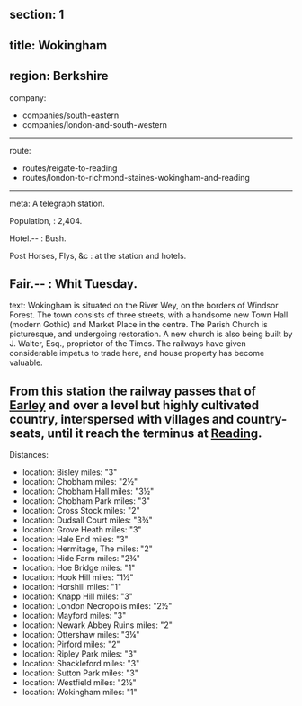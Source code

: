 section: 1
----
title: Wokingham
----
region: Berkshire
----
company:
- companies/south-eastern
- companies/london-and-south-western
----
route:
- routes/reigate-to-reading
- routes/london-to-richmond-staines-wokingham-and-reading
----
meta: A telegraph station.

Population,
: 2,404.

Hotel.--
: Bush.

Post Horses, Flys, &c
: at the station and hotels.

Fair.--
: Whit Tuesday.
----
text: Wokingham is situated on the River Wey, on the borders of Windsor Forest. The town consists of three streets, with a handsome new Town Hall (modern Gothic) and Market Place in the centre. The Parish Church is picturesque, and undergoing restoration. A new church is also being built by J. Walter, Esq., proprietor of the Times. The railways have given considerable impetus to trade here, and house property has become valuable.

From this station the railway passes that of [Earley](/stations/earley) and over a level but highly cultivated country, interspersed with villages and country-seats, until it reach the terminus at [Reading](/stations/reading).
----
Distances:

-
  location: Bisley
  miles: "3"
-
  location: Chobham
  miles: "2½"
-
  location: Chobham Hall
  miles: "3½"
-
  location: Chobham Park
  miles: "3"
-
  location: Cross Stock
  miles: "2"
-
  location: Dudsall Court
  miles: "3¾"
-
  location: Grove Heath
  miles: "3"
-
  location: Hale End
  miles: "3"
-
  location: Hermitage, The
  miles: "2"
-
  location: Hide Farm
  miles: "2¾"
-
  location: Hoe Bridge
  miles: "1"
-
  location: Hook Hill
  miles: "1½"
-
  location: Horshill
  miles: "1"
-
  location: Knapp Hill
  miles: "3"
-
  location: London Necropolis
  miles: "2½"
-
  location: Mayford
  miles: "3"
-
  location: Newark Abbey Ruins
  miles: "2"
-
  location: Ottershaw
  miles: "3¼"
-
  location: Pirford
  miles: "2"
-
  location: Ripley Park
  miles: "3"
-
  location: Shackleford
  miles: "3"
-
  location: Sutton Park
  miles: "3"
-
  location: Westfield
  miles: "2½"
-
  location: Wokingham
  miles: "1"
